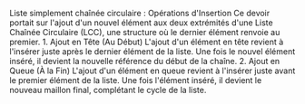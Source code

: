Liste simplement chaînée circulaire : Opérations d'Insertion
​Ce devoir portait sur l'ajout d'un nouvel élément aux deux extrémités d'une Liste Chaînée Circulaire (LCC), une structure où le dernier élément renvoie au premier.
​1. Ajout en Tête (Au Début)
​L'ajout d'un élément en tête revient à l'insérer juste après le dernier élément de la liste. Une fois le nouvel élément inséré, il devient la nouvelle référence du début de la chaîne.
​2. Ajout en Queue (À la Fin)
​L'ajout d'un élément en queue revient à l'insérer juste avant le premier élément de la liste. Une fois l'élément inséré, il devient le nouveau maillon final, complétant le cycle de la liste.
